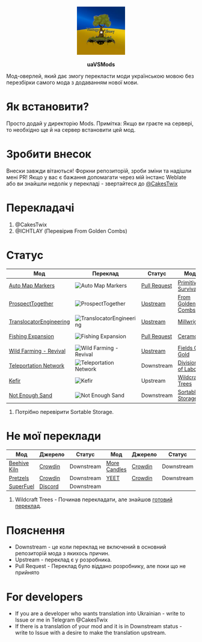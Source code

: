<p align="center">
  <img src="modicon.png" />
  <p align="center"><b>uaVSMods</b></p>
</p>


Мод-оверлей, який дає змогу перекласти моди українською мовою без перезбірки самого мода з додаванням нової мови.

# Як встановити?

Просто додай у директорію Mods.
Примітка: Якщо ви граєте на сервері, то необхідно ще й на сервер встановити цей мод.

# Зробити внесок

Внески завжди вітаються!
Форкни репозиторій, зроби зміни та надішли мені PR!
Якщо у вас є бажання допомагати через мій інстанс Weblate або ви знайшли недолік у перекладі - звертайтеся до [@CakesTwix](https://t.me/CakesTwix)

# Перекладачі

1. @CakesTwix
2. @ICHTLAY (Перевірив From Golden Combs)

# Статус

| Мод | Переклад | Статус | Мод | Переклад | Статус |
|-----|--------|-----|--------|--------|--------|
| [Auto Map Markers](https://mods.vintagestory.at/show/mod/797) | ![Auto Map Markers](https://weblate.cakestwix.com/widgets/vintage-story-mods/uk/auto-map-markers/svg-badge.svg) | [Pull Request](https://github.com/egocarib/Vintage-Story-Mods/pull/10) | [Primitive Survival](https://mods.vintagestory.at/show/mod/1238) | ![Primitive Survival](http://weblate.cakestwix.com/widgets/opensource/uk/primitive-survival/svg-badge.svg) | [Upstream](https://github.com/SpearAndFang/primitive-survival/pull/4) |
| [ProspectTogether](https://mods.vintagestory.at/show/mod/6932) | ![ProspectTogether](https://weblate.cakestwix.com/widgets/vintage-story-mods/uk/prospecttogether/svg-badge.svg) | [Upstream](https://github.com/Wooza/ProspectTogether/pull/4) | [From Golden Combs](https://mods.vintagestory.at/show/mod/1373) | ![From Golden Combs ](https://weblate.cakestwix.com/widgets/vintage-story-mods/uk/from-golden-combs/svg-badge.svg) | [Upstream](https://github.com/Aetherial-Labs/FromGoldenCombs/pull/30) |
| [TranslocatorEngineering](https://mods.vintagestory.at/show/mod/600) | ![TranslocatorEngineering](https://weblate.cakestwix.com/widgets/vintage-story-mods/uk/translocatorengineeringredux/svg-badge.svg) | [Upstream](https://github.com/SpearAndFang/translocator-engineering-redux/pull/4) | [Millwright](https://mods.vintagestory.at/show/mod/7016) | ![Millwright](https://weblate.cakestwix.com/widgets/vintage-story-mods/uk/millwright/svg-badge.svg) | [Upstream](https://github.com/SpearAndFang/millwright/pull/2) |
| [Fishing Expansion](https://mods.vintagestory.at/show/mod/6700) | ![Fishing Expansion](https://weblate.cakestwix.com/widgets/vintage-story-mods/uk/fishing-expansion/svg-badge.svg) | [Pull Request](https://gitlab.com/sneezermods/fishingexpansion/-/merge_requests/1) | [Ceramos](https://mods.vintagestory.at/show/mod/3777) | ![Ceramos](https://weblate.cakestwix.com/widgets/vintage-story-mods/uk/ceramos/svg-badge.svg) | [Pull Request](https://github.com/Farkoth/Ceramos/pull/3) |
| [Wild Farming - Revival](https://mods.vintagestory.at/show/mod/6102) | ![Wild Farming - Revival ](https://weblate.cakestwix.com/widgets/vintage-story-mods/uk/wild-farming-revival/svg-badge.svg) | [Upstream](https://github.com/SpearAndFang/wildfarmingrevival/pull/1) | [Fields Of Gold](https://mods.vintagestory.at/show/mod/1429) | ![Fields Of Gold](https://weblate.cakestwix.com/widgets/vintage-story-mods/uk/fieldsofgold/svg-badge.svg) | [Pull Request](https://github.com/Aetherial-Labs/FieldsOfGold/pull/31) |
| [Teleportation Network](https://mods.vintagestory.at/tpnet) | ![Teleportation Network](https://weblate.cakestwix.com/widgets/vintage-story-mods/uk/tpnet/svg-badge.svg) | Downstream | [Division of Labor](https://mods.vintagestory.at/show/mod/7292) | ![Division of Labor](https://weblate.cakestwix.com/widgets/vintage-story-mods/uk/divisionoflabor/svg-badge.svg) | [Pull Request](https://gitlab.com/phillipinman/division-of-labor/-/merge_requests/1) |
| [Kefir](https://mods.vintagestory.at/show/mod/7412) | ![Kefir](https://weblate.cakestwix.com/widgets/vintage-story-mods/uk/divisionoflabor/svg-badge.svg) | Upstream | [Wildcraft Trees](https://mods.vintagestory.at/show/mod/4145) | ![Wildcraft Trees](https://weblate.cakestwix.com/widgets/vintage-story-mods/uk/wildcraft-trees/svg-badge.svg) | Downstream |
| [Not Enough Sand](https://mods.vintagestory.at/show/mod/6708) | ![Not Enough Sand](https://weblate.cakestwix.com/widgets/vintage-story-mods/uk/notenoughsand/svg-badge.svg) | Downstream | [Sortable Storage](https://mods.vintagestory.at/show/mod/2966) | ![Sortable Storage](https://weblate.cakestwix.com/widgets/vintage-story-mods/uk/sortablestorage/svg-badge.svg) | Downstream |

1. Потрібно перевірити Sortable Storage.

# Не мої переклади
| Мод | Джерело | Статус | Мод | Джерело | Статус |
|-----|--------|-----|--------|--------|--------|
| [Beehive Kiln](https://mods.vintagestory.at/show/mod/5060) | [Crowdin](https://crowdin.com/translate/vintage-story-mods/223/en-uk) | Downstream | [More Candles](https://mods.vintagestory.at/show/mod/3601) | [Crowdin](https://crowdin.com/translate/vintage-story-mods/145/en-uk) | Downstream |
| [Pretzels](https://mods.vintagestory.at/show/mod/5546) | [Crowdin](https://crowdin.com/translate/vintage-story-mods/305/en-uk) | Downstream | [YEET](https://mods.vintagestory.at/show/mod/740) | [Crowdin](https://crowdin.com/translate/vintage-story-mods/301/en-uk) | Downstream |
| [SuperFuel](https://mods.vintagestory.at/show/mod/450) | [Discord](https://discord.gg/y2vZYXsQH4) | Downstream |

1. Wildcraft Trees - Починав перекладати, але знайшов [готовий переклад](https://crowdin.com/translate/vintage-story-mods/191/en-uk).

# Пояснення

* Downstream - це коли переклад не включений в основний репозиторій мода з якихось причин.
* Upstream - переклад є у розробника.
* Pull Request - Переклад було віддано розробнику, але поки що не прийнято

# For developers
* If you are a developer who wants translation into Ukrainian - write to Issue or me in Telegram @CakesTwix
* If there is a translation of your mod and it is in Downstream status - write to Issue with a desire to make the translation upstream.